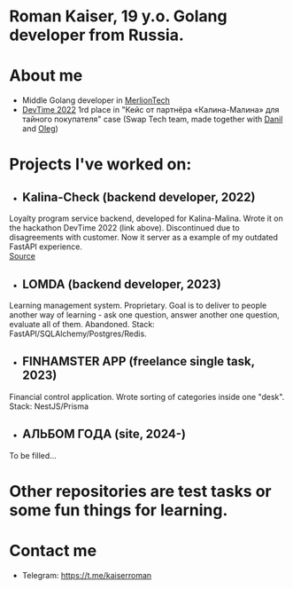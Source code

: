# Roman Kaiser, 19 y.o. Golang developer from Russia.
# About me
- Middle Golang developer in [MerlionTech](https://merliontech.ru/)
- [DevTime 2022](https://vk.com/dev_time) 1rd place in "Кейс от партнёра «Калина-Малина» для тайного покупателя" case (Swap Tech team, made together with [Danil](https://github.com/MagicFefe) and [Oleg](https://github.com/TheBakerCat))
# Projects I've worked on:
- ## Kalina-Check (backend developer, 2022)
Loyalty program service backend, developed for Kalina-Malina. Wrote it on the hackathon DevTime 2022 (link above). Discontinued due to disagreements with customer. Now it server as a example of my outdated FastAPI experience.  
[Source](https://github.com/KaiserProger/kalina_backend)  
- ## LOMDA (backend developer, 2023)
Learning management system. Proprietary. Goal is to deliver to people another way of learning - ask one question, answer another one question, evaluate all of them. Abandoned. Stack: FastAPI/SQLAlchemy/Postgres/Redis.  
- ## FINHAMSTER APP (freelance single task, 2023)
Financial control application. Wrote sorting of categories inside one "desk". Stack: NestJS/Prisma  
- ## АЛЬБОМ ГОДА (site, 2024-)
To be filled...
# Other repositories are test tasks or some fun things for learning.
# Contact me
- Telegram: https://t.me/kaiserroman

<!---
KaiserProger/KaiserProger is a ✨ special ✨ repository because its `README.md` (this file) appears on your GitHub profile.
You can click the Preview link to take a look at your changes.
--->
